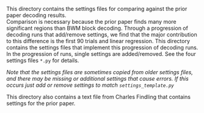 This directory contains the settings files for comparing against the prior paper decoding results.  
Comparison is necessary because the prior paper finds many more significant regions than BWM block decoding.
Through a progression of decoding runs that add/remove settings, we find that the major contribution to this
difference is the first 90 trials and linear regression.
This directory contains the settings files that implement this progression of decoding runs.  
In the progression of runs, single settings are added/removed.  See the four settings files ``*.py`` 
for details.

*Note that the settings files are sometimes copied from older settings files, and there may be missing or
additional settings that cause errors.  If this occurs just add or remove settings to match
`settings_template.py`*

This directory also contains a text file from Charles Findling that contains settings for the prior paper.
